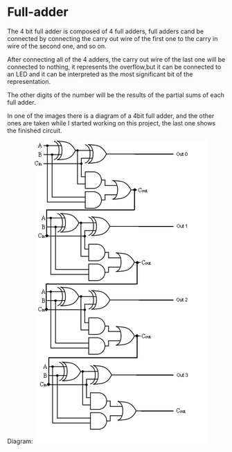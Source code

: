 # Full-adder
<p>The 4 bit full adder is composed of 4 full adders, full adders cand be connected by connecting the carry out wire of the
first one to the carry in wire of the second one, and so on.</p>
<p>After connecting all of the 4 adders, the carry out wire of the last one will be connected to nothing, it represents
the overflow,but it can be connected to an LED and it can be interpreted as the most significant bit of the representation.</p>
<p>The other digits of the number will be the results of the partial sums of each full adder.</p>
<p>In one of the images there is a diagram of a 4bit full adder, and the other ones are taken while I started working on this project, the last one shows the finished circuit.</p>

Diagram:
![](/4-bit-full-adder.jpeg)
